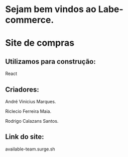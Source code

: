 # Sejam bem vindos ao Labe-commerce.

# Site de compras

## Utilizamos para construção:

React

## Criadores:

André Vinicius Marques.

Riclecio Ferreira Maia.

Rodrigo Calazans Santos. 

## Link do site:

available-team.surge.sh


